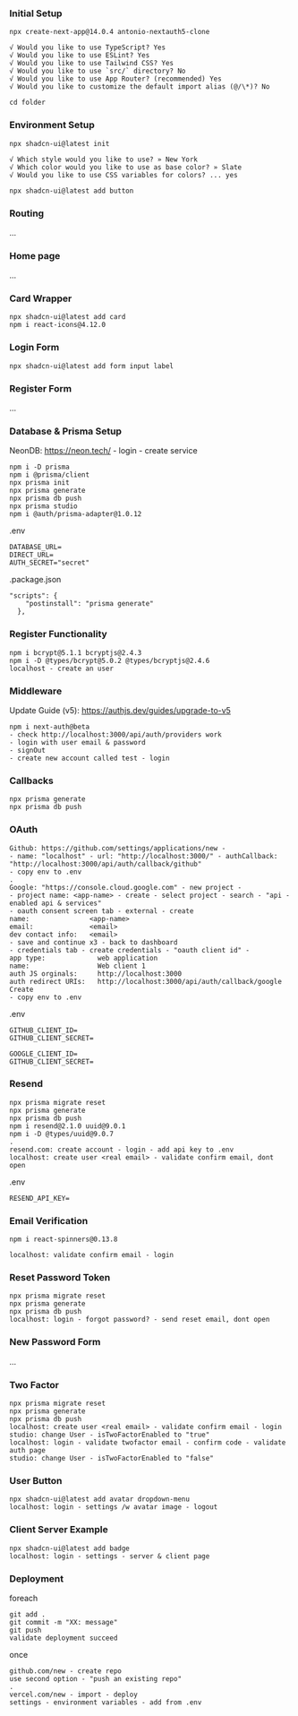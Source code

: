 ### Initial Setup

`npx create-next-app@14.0.4 antonio-nextauth5-clone`
```
√ Would you like to use TypeScript? Yes
√ Would you like to use ESLint? Yes
√ Would you like to use Tailwind CSS? Yes
√ Would you like to use `src/` directory? No
√ Would you like to use App Router? (recommended) Yes
√ Would you like to customize the default import alias (@/\*)? No
```
`cd folder`

### Environment Setup

`npx shadcn-ui@latest init`
```
√ Which style would you like to use? » New York
√ Which color would you like to use as base color? » Slate
√ Would you like to use CSS variables for colors? ... yes
```

`npx shadcn-ui@latest add button`

### Routing 

...

### Home page

...

### Card Wrapper

```
npx shadcn-ui@latest add card
npm i react-icons@4.12.0
```

### Login Form

`npx shadcn-ui@latest add form input label`

### Register Form

...

### Database & Prisma Setup

NeonDB: https://neon.tech/ - login - create service

```
npm i -D prisma
npm i @prisma/client
npx prisma init
npx prisma generate
npx prisma db push
npx prisma studio
npm i @auth/prisma-adapter@1.0.12
```

.env
```
DATABASE_URL=
DIRECT_URL=
AUTH_SECRET="secret"
```

.package.json
```
"scripts": {
    "postinstall": "prisma generate"
  },
```

### Register Functionality

```
npm i bcrypt@5.1.1 bcryptjs@2.4.3
npm i -D @types/bcrypt@5.0.2 @types/bcryptjs@2.4.6
localhost - create an user
```

### Middleware

Update Guide (v5): https://authjs.dev/guides/upgrade-to-v5

```
npm i next-auth@beta
- check http://localhost:3000/api/auth/providers work
- login with user email & password
- signOut
- create new account called test - login
```

### Callbacks

```
npx prisma generate
npx prisma db push
```

### OAuth

```
Github: https://github.com/settings/applications/new - 
- name: "localhost" - url: "http://localhost:3000/" - authCallback: "http://localhost:3000/api/auth/callback/github"
- copy env to .env
.
Google: "https://console.cloud.google.com" - new project -
- project name: <app-name> - create - select project - search - "api - enabled api & services" 
- oauth consent screen tab - external - create
name:               <app-name>
email:              <email>
dev contact info:   <email>
- save and continue x3 - back to dashboard
- credentials tab - create credentials - "oauth client id" - 
app type:             web application
name:                 Web client 1
auth JS orginals:     http://localhost:3000
auth redirect URIs:   http://localhost:3000/api/auth/callback/google
Create
- copy env to .env
```

.env
```
GITHUB_CLIENT_ID=
GITHUB_CLIENT_SECRET=

GOOGLE_CLIENT_ID=
GITHUB_CLIENT_SECRET=
```

### Resend

```
npx prisma migrate reset
npx prisma generate
npx prisma db push
npm i resend@2.1.0 uuid@9.0.1
npm i -D @types/uuid@9.0.7
.
resend.com: create account - login - add api key to .env
localhost: create user <real email> - validate confirm email, dont open
```

.env
```
RESEND_API_KEY=
```

### Email Verification

`npm i react-spinners@0.13.8`

```
localhost: validate confirm email - login
```

### Reset Password Token

```
npx prisma migrate reset
npx prisma generate
npx prisma db push
localhost: login - forgot password? - send reset email, dont open
```

### New Password Form 

...

### Two Factor

```
npx prisma migrate reset
npx prisma generate
npx prisma db push
localhost: create user <real email> - validate confirm email - login
studio: change User - isTwoFactorEnabled to "true"
localhost: login - validate twofactor email - confirm code - validate auth page
studio: change User - isTwoFactorEnabled to "false"
```

### User Button

```
npx shadcn-ui@latest add avatar dropdown-menu
localhost: login - settings /w avatar image - logout
```

### Client Server Example

```
npx shadcn-ui@latest add badge
localhost: login - settings - server & client page
```

### Deployment

foreach
```
git add .
git commit -m "XX: message"
git push
validate deployment succeed
```

once
```
github.com/new - create repo
use second option - "push an existing repo"
.
vercel.com/new - import - deploy
settings - environment variables - add from .env
```